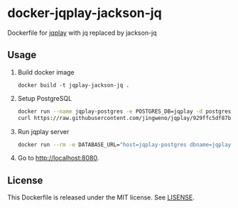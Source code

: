 docker-jqplay-jackson-jq
========================

Dockerfile for [jqplay](https://github.com/jingweno/jqplay) with jq replaced by jackson-jq

Usage
-----

1. Build docker image

   ```
   docker build -t jqplay-jackson-jq .
   ```

2. Setup PostgreSQL

   ```sh
   docker run --name jqplay-postgres -e POSTGRES_DB=jqplay -d postgres
   curl https://raw.githubusercontent.com/jingweno/jqplay/929ffc5df87b9cd586a617277bdcbeba85406f93/server/db.sql | docker exec -i jqplay-postgres psql -d jqplay -U postgres -f -
   ```

3. Run jqplay server

   ```sh
   docker run --rm -e DATABASE_URL="host=jqplay-postgres dbname=jqplay sslmode=disable user=postgres" --link=jqplay-postgres -p 8080:8080 jqplay-jackson-jq
   ```

4. Go to [http://localhost:8080](http://localhost:8080).

License
-------

This Dockerfile is released under the MIT license. See [LISENSE](LICENSE.md).
